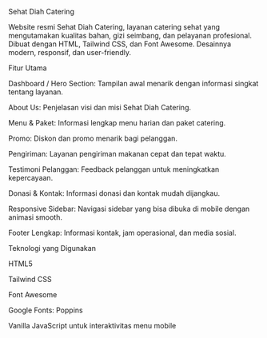 Sehat Diah Catering

Website resmi Sehat Diah Catering, layanan catering sehat yang mengutamakan kualitas bahan, gizi seimbang, dan pelayanan profesional. Dibuat dengan HTML, Tailwind CSS, dan Font Awesome. Desainnya modern, responsif, dan user-friendly.

Fitur Utama

Dashboard / Hero Section: Tampilan awal menarik dengan informasi singkat tentang layanan.

About Us: Penjelasan visi dan misi Sehat Diah Catering.

Menu & Paket: Informasi lengkap menu harian dan paket catering.

Promo: Diskon dan promo menarik bagi pelanggan.

Pengiriman: Layanan pengiriman makanan cepat dan tepat waktu.

Testimoni Pelanggan: Feedback pelanggan untuk meningkatkan kepercayaan.

Donasi & Kontak: Informasi donasi dan kontak mudah dijangkau.

Responsive Sidebar: Navigasi sidebar yang bisa dibuka di mobile dengan animasi smooth.

Footer Lengkap: Informasi kontak, jam operasional, dan media sosial.

Teknologi yang Digunakan

HTML5

Tailwind CSS

Font Awesome

Google Fonts: Poppins

Vanilla JavaScript untuk interaktivitas menu mobile
